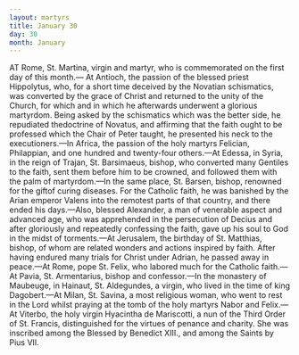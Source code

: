 ```yaml
---
layout: martyrs
title: January 30
day: 30
month: January
---
```

AT Rome, St. Martina, virgin and martyr, who is commemorated on the first day of this month.&mdash; At Antioch, the passion of the blessed priest Hippolytus, who, for a short time deceived by the Novatian schismatics, was converted by the grace of Christ and returned to the unity of the Church, for which and in which he afterwards underwent a glorious martyrdom. Being asked by the schismatics which was the better side, he repudiated thedoctrine of Novatus, and affirming that the faith ought to be professed which the Chair of Peter taught, he presented his neck to the executioners.&mdash;In Africa, the passion of the holy martyrs Felician, Philappian, and one hundred and twenty-four others.&mdash;At Edessa, in Syria, in the reign of Trajan, St. Barsimaeus, bishop, who converted many Gentiles to the faith, sent them before him to be crowned, and followed them with the palm of martyrdom.&mdash;In the same place, St. Barsen, bishop, renowned for the giftof curing diseases. For the Catholic faith, he was banished by the Arian emperor Valens into the remotest parts of that country, and there ended his days.&mdash;Also, blessed Alexander, a man of venerable aspect and advanced age, who was apprehended in the persecution of Decius and after gloriously and repeatedly confessing the faith, gave up his soul to God in the midst of torments.&mdash;At Jerusalem, the birthday of St. Matthias, bishop, of whom are related wonders and actions inspired by faith. After having endured many trials for Christ under Adrian, he passed away in peace.&mdash;At Rome, pope St. Felix, who labored much for the Catholic faith.&mdash;At Pavia, St. Armentarius, bishop and confessor.&mdash;In the monastery of Maubeuge, in Hainaut, St. Aldegundes, a virgin, who lived in the time of king Dagobert.&mdash;At Milan, St. Savina, a most religious woman, who went to rest in the Lord whilst praying at the tomb of the holy martyrs Nabor and Felix.&mdash;At Viterbo, the holy virgin Hyacintha de Mariscotti, a nun of the Third Order of St. Francis, distinguished for the virtues of penance and charity. She was inscribed among the Blessed by Benedict XIII., and among the Saints by Pius VII.   
